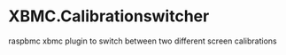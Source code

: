 XBMC.Calibrationswitcher
========================

raspbmc xbmc plugin to switch between two different screen calibrations
